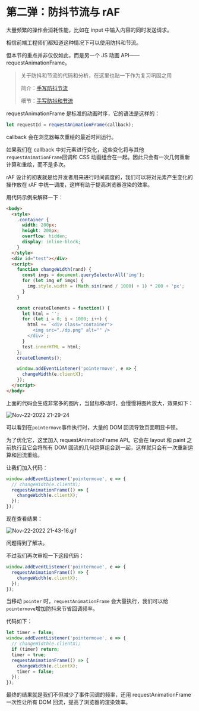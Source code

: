 # 第二弹：防抖节流与 rAF

大量频繁的操作会消耗性能，比如在 input 中输入内容的同时发送请求。

相信前端工程师们都知道这种情况下可以使用防抖和节流。

但本节的重点并非仅仅如此，而是另一个 JS 动画 API—— requestAnimationFrame。

> 关于防抖和节流的代码和分析，在这里也贴一下作为复习巩固之用
>
> 简介：[手写防抖节流](https://github.com/18888628835/Interview/issues/12)
>
> 细节：[手写防抖和节流](https://github.com/18888628835/Blog/issues/42)

requestAnimationFrame 是标准的动画时序，它的语法是这样的：

```js
let requestId = requestAnimationFrame(callback);
```

callback 会在浏览器每次重绘的最近时间运行。

如果我们在 callback 中对元素进行变化，这些变化将与其他`requestAnimationFrame`回调和 CSS 动画组合在一起。因此只会有一次几何重新计算和重绘，而不是多次。

rAF 设计的初衷就是给开发者用来进行时间调度的，我们可以将对元素产生变化的操作放在 rAF 中统一调度，这样有助于提高浏览器渲染的效率。

用代码示例来解释一下：

```html
<body>
  <style>
    .container {
      width: 200px;
      height: 200px;
      overflow: hidden;
      display: inline-block;
    }
  </style>
  <div id="test"></div>
  <script>
    function changeWidth(rand) {
      const imgs = document.querySelectorAll('img');
      for (let img of imgs) {
        img.style.width = (Math.sin(rand / 1000) + 1) * 200 + 'px';
      }
    }

    const createElements = function() {
      let html = '';
      for (let i = 0; i < 1000; i++) {
        html += `<div class="container">
          <img src="./dp.png" alt="" />
        </div>`;
      }
      test.innerHTML = html;
    };
    createElements();

    window.addEventListener('pointermove', e => {
      changeWidth(e.clientX);
    });
  </script>
</body>
```

上面的代码会生成非常多的图片，当鼠标移动时，会慢慢将图片放大，效果如下：

![Nov-22-2022 21-29-24](../assets/Nov-22-202221-29-24.gif)

可以看到在`pointermove`事件执行时，大量的 DOM 回流导致页面明显卡顿。

为了优化它，这里加入 requestAnimationFrame API。它会在 layout 和 paint 之前执行且它会将所有 DOM 回流的几何运算组合到一起，这样就只会有一次重新运算和回流重绘。

让我们加入代码：

```js
window.addEventListener('pointermove', e => {
  // changeWidth(e.clientX);
  requestAnimationFrame(() => {
    changeWidth(e.clientX);
  });
});
```

现在查看结果：

![Nov-22-2022 21-43-16.gif](../assets/Nov-22-202221-43-16.gif)

问题得到了解决。

不过我们再次审视一下这段代码：

```js
window.addEventListener('pointermove', e => {
  requestAnimationFrame(() => {
    changeWidth(e.clientX);
  });
});
```

当移动 `pointer` 时，`requestAnimationFrame` 会大量执行，我们可以给 `pointermove`增加防抖来节省回调频率。

代码如下：

```js
let timer = false;
window.addEventListener('pointermove', e => {
  // changeWidth(e.clientX);
  if (timer) return;
  timer = true;
  requestAnimationFrame(() => {
    changeWidth(e.clientX);
    timer = false;
  });
});
```

最终的结果就是我们不但减少了事件回调的频率，还用 requestAnimationFrame 一次性让所有 DOM 回流，提高了浏览器的渲染效率。
